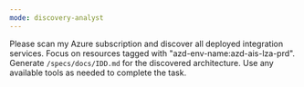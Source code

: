 ```yaml
---
mode: discovery-analyst
---
```

Please scan my Azure subscription and discover all deployed integration services. Focus on resources tagged with "azd-env-name:azd-ais-lza-prd". Generate `/specs/docs/IDD.md` for the discovered architecture. Use any available tools as needed to complete the task.